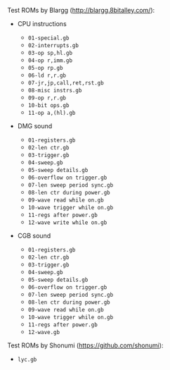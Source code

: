 Test ROMs by Blargg (http://blargg.8bitalley.com/):

* CPU instructions
  * `01-special.gb`
  * `02-interrupts.gb`
  * `03-op sp,hl.gb`
  * `04-op r,imm.gb`
  * `05-op rp.gb`
  * `06-ld r,r.gb`
  * `07-jr,jp,call,ret,rst.gb`
  * `08-misc instrs.gb`
  * `09-op r,r.gb`
  * `10-bit ops.gb`
  * `11-op a,(hl).gb`

* DMG sound
  * `01-registers.gb`
  * `02-len ctr.gb`
  * `03-trigger.gb`
  * `04-sweep.gb`
  * `05-sweep details.gb`
  * `06-overflow on trigger.gb`
  * `07-len sweep period sync.gb`
  * `08-len ctr during power.gb`
  * `09-wave read while on.gb`
  * `10-wave trigger while on.gb`
  * `11-regs after power.gb`
  * `12-wave write while on.gb`

* CGB sound
  * `01-registers.gb`
  * `02-len ctr.gb`
  * `03-trigger.gb`
  * `04-sweep.gb`
  * `05-sweep details.gb`
  * `06-overflow on trigger.gb`
  * `07-len sweep period sync.gb`
  * `08-len ctr during power.gb`
  * `09-wave read while on.gb`
  * `10-wave trigger while on.gb`
  * `11-regs after power.gb`
  * `12-wave.gb`

Test ROMs by Shonumi (https://github.com/shonumi):

* `lyc.gb`
